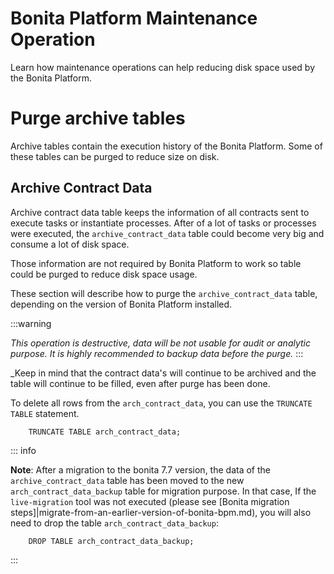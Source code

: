 # Bonita Platform Maintenance Operation

Learn how maintenance operations can help reducing disk space used by the Bonita Platform.

# Purge archive tables
Archive tables contain the execution history of the Bonita Platform. Some of these tables can be purged to reduce size on disk.

## Archive Contract Data

Archive contract data table keeps the information of all contracts sent to execute tasks or instantiate processes. After of a lot of tasks or processes were executed, the `archive_contract_data` table could become very big and consume a lot of disk space.

Those information are not required by Bonita Platform to work so table could be purged to reduce disk space usage.
                                                                                                                                 

These section will describe how to purge the `archive_contract_data` table, depending on the version of Bonita Platform installed.

:::warning

_This operation is destructive, data will be not usable for audit or analytic purpose. It is highly recommended to backup data before the purge._
:::

_Keep in mind that the contract data's will continue to be archived and the table will continue to be filled, even after purge has been done.
   

To delete all rows from the `arch_contract_data`, you can use the `TRUNCATE TABLE` statement.

~~~~
    TRUNCATE TABLE arch_contract_data;
~~~~

::: info

**Note**: After a migration to the bonita 7.7 version, the data of the `archive_contract_data` table has been moved to the new `arch_contract_data_backup` table for migration purpose.
In that case, If the `live-migration` tool was not executed (please see [Bonita migration steps]|migrate-from-an-earlier-version-of-bonita-bpm.md), you will also need to drop the table `arch_contract_data_backup`:

   
~~~~
    DROP TABLE arch_contract_data_backup;
~~~~
:::
                                                                
